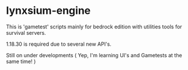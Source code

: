 # lynxsium-engine
This is 'gametest' scripts mainly for bedrock edition with utilities tools for survival servers.

1.18.30 is required due to several new API's.

Still on under developments
( Yep, I'm learning UI's and Gametests at the same time! )
